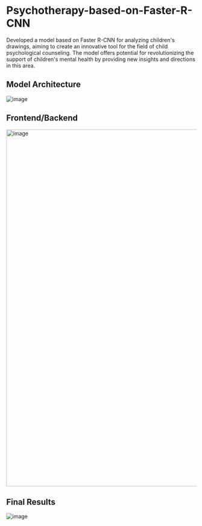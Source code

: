 # Psychotherapy-based-on-Faster-R-CNN

Developed a model based on Faster R-CNN for analyzing children's drawings, aiming to create an innovative tool for the field of child psychological counseling.
The model offers potential for revolutionizing the support of children's mental health by providing new insights and directions in this area.
## Model Architecture
![image](https://github.com/user-attachments/assets/535a7def-31fc-4a42-adf7-86a00b78495a)


## Frontend/Backend
<img width="948" alt="image" src="https://github.com/user-attachments/assets/58c04dac-b58d-4a8e-bc79-5d7bb9b1de9c" />

## Final Results
![image](https://github.com/user-attachments/assets/5db636dd-b4a0-4cae-95ef-500017908fa6)
